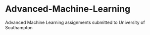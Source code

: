 # Advanced-Machine-Learning

Advanced Machine Learning assignments submitted to University of Southampton
